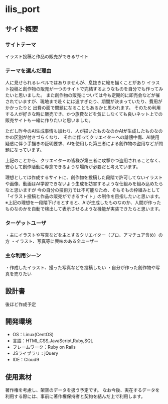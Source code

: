 # ilis_port
## サイト概要
### サイトテーマ
イラスト投稿と作品の販売ができるサイト 

### テーマを選んだ理由
人に見せられるレベルではありませんが、息抜きに絵を描くことがあり
イラスト投稿と創作物の販売が一つのサイトで完結するようなものを自分でも作ってみたいと思いました。
また創作物の販売については今も定期的に即売会などが催されていますが、現地まで赴くには遠すぎたり、期間が決まっていたり、費用がかかったりと
出費の面で問題になることもあるかと思われます。
そのため利用する人が好きな時に販売でき、かつ旅費などを気にしなくても良いネット上での販売サイトも一緒に作りたいと思いました。

ただし昨今のAI生成事情も加わり、人が描いたものなのかAIが生成したものなのかの区別が付きづらくなり、
それに伴ってクリエイターへの誹謗中傷、AI使用疑惑に伴う手描きの証明要求、AIを使用した第三者による創作物の盗用などが問題になっています。

上記のことから、クリエイターの皆様が第三者に攻撃かつ盗用されることなく、安心して創作活動に専念できるような場所が必要だと考えています。

理想としては作成するサイトに、創作物を投稿した段階で許可してないイラストや画像、動画はAI学習できないよう生成を妨害するような仕組みを組み込めたらなと思いますが
今の自分の技術力では不可能なため、そもそもの枠組みとして「イラスト投稿と作品の販売ができるサイト」の制作を目指したいと思います。
※上記の理想を一段階下げるとすると、AIが生成したものなのか、人間が作ったものなのかを自動で検出して表示させるような機能が実装できたらと思います。


### ターゲットユーザ
・主にイラストや写真などを主とするクリエイター（プロ、アマチュア含め）の方
・イラスト、写真等に興味のある全ユーザー
​
### 主な利用シーン
・作成したイラスト、撮った写真などを投稿したい
・自分が作った創作物や写真を売りたい
​
## 設計書
後ほど作成予定
​
## 開発環境
- OS：Linux(CentOS)
- 言語：HTML,CSS,JavaScript,Ruby,SQL
- フレームワーク：Ruby on Rails
- JSライブラリ：jQuery
- IDE：Cloud9
​
## 使用素材
著作権を考慮し、架空のデータを扱う予定です。
なお今後、実在するデータを利用する際には、事前に著作権保持者と契約を結んだ上で利用します。